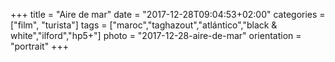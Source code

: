 +++
title = "Aire de mar"
date = "2017-12-28T09:04:53+02:00"
categories = ["film", "turista"]
tags = ["maroc","taghazout","atlántico","black & white","ilford","hp5+"]
photo = "2017-12-28-aire-de-mar"
orientation = "portrait"
+++
